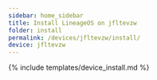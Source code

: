 ```yaml
---
sidebar: home_sidebar
title: Install LineageOS on jfltevzw
folder: install
permalink: /devices/jfltevzw/install/
device: jfltevzw
---
```

{% include templates/device_install.md %}
